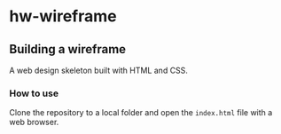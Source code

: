 # hw-wireframe
## Building a wireframe
A web design skeleton built with HTML and CSS.

### How to use
Clone the repository to a local folder and open the `index.html` file with a web browser.

